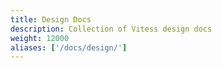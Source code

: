 ```yaml
---
title: Design Docs
description: Collection of Vitess design docs
weight: 12000
aliases: ['/docs/design/']
---
```

